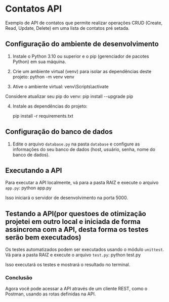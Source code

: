 # Contatos API

Exemplo de API de contatos que permite realizar operações CRUD (Create, Read, Update, Delete) em uma lista de contatos pré setada.

## Configuração do ambiente de desenvolvimento

1. Instale o Python 3.10 ou superior e o pip (gerenciador de pacotes Python) em sua máquina.
     
2. Crie um ambiente virtual (venv) para isolar as dependências deste projeto:
    python -m venv venv

3. Ative o ambiente virtual:
    venv\Scripts\activate

Considere atualizar seu pip do venv:
    pip install --upgrade pip

4. Instale as dependências do projeto:

    pip install -r requirements.txt

## Configuração do banco de dados

1. Edite o arquivo `database.py` na pasta `database` e configure as informações do seu banco de dados (host, usuário, senha, nome do banco de dados).

## Executando a API

Para executar a API localmente, vá para a pasta RAIZ e execute o arquivo `app.py`:
    python app.py

Isso iniciará o servidor de desenvolvimento na porta 5000.

## Testando a API(por questoes de otimização projetei em outro local e iniciada de forma assincrona com a API, desta forma os testes serão bem executados)

Os testes automatizados podem ser executados usando o módulo `unittest`. Vá para a pasta RAIZ e execute o arquivo `test.py`:
    python test.py

Isso executará os testes e mostrará o resultado no terminal.


### Conclusão

Agora você pode acessar a API através de um cliente REST, como o Postman, usando as rotas definidas na API.

